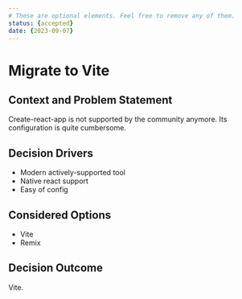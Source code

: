 ```yaml
---
# These are optional elements. Feel free to remove any of them.
status: {accepted}
date: {2023-09-07}
---
```

# Migrate to Vite

## Context and Problem Statement

Create-react-app is not supported by the community anymore. Its configuration is quite cumbersome.


## Decision Drivers

* Modern actively-supported tool
* Native react support
* Easy of config

## Considered Options

* Vite
* Remix

## Decision Outcome

Vite.
